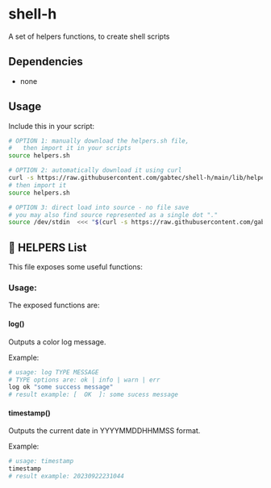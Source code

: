 # shell-h
A set of helpers functions, to create shell scripts

## Dependencies
- none

## Usage

Include this in your script:
```sh
# OPTION 1: manually download the helpers.sh file,
#   then import it in your scripts
source helpers.sh

# OPTION 2: automatically download it using curl
curl -s https://raw.githubusercontent.com/gabtec/shell-h/main/lib/helpers.sh > helpers.sh
# then import it
source helpers.sh

# OPTION 3: direct load into source - no file save
# you may also find source represented as a single dot "."
source /dev/stdin  <<< "$(curl -s https://raw.githubusercontent.com/gabtec/shell-h/main/lib/helpers.sh)"

```

## :book: HELPERS List
This file exposes some useful functions:

### Usage:

The exposed functions are:

#### log()
Outputs a color log message.

Example:
```sh
# usage: log TYPE MESSAGE
# TYPE options are: ok | info | warn | err
log ok "some success message"
# result example: [  OK  ]: some sucess message
```

#### timestamp()
Outputs the current date in YYYYMMDDHHMMSS format.

Example:
```sh
# usage: timestamp
timestamp
# result example: 20230922231044
```

